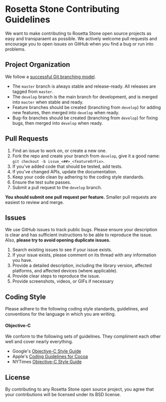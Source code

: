 # Rosetta Stone Contributing Guidelines

We want to make contributing to Rosetta Stone open source projects as easy and transparaent as possible. 
We actively welcome pull requests and encourage you to open issues on GitHub when you find a bug or run into problems.

## Project Organization

We follow a [successful Git branching model](http://nvie.com/posts/a-successful-git-branching-model). 

* The `master` branch is always stable and release-ready. All releases are tagged from `master`.
* The `develop` branch is the main branch for development, and is merged into `master` when stable and ready.
* Feature branches should be created (branching from `develop`) for adding new features, then merged into `develop` when ready.
* Bug-fix branches should be created (branching from `develop`) for fixing bugs, then merged into `develop` when ready.

## Pull Requests

1. Find an issue to work on, or create a new one.
2. Fork the repo and create your branch from `develop`, give it a good name: `git checkout -b issue_<##>_<featureOrFix>`.
3. If you've added code that should be tested, add tests.
4. If you've changed APIs, update the documentation.
5. Keep your code clean by adhering to the coding style standards.
6. Ensure the test suite passes.
7. Submit a pull request to the `develop` branch.

**You should submit one pull request per feature.** Smaller pull requests are easiest to review and merge.

## Issues

We use GitHub issues to track public bugs. Please ensure your description is clear and has sufficient instructions to be able to reproduce the issue. Also, **please try to avoid opening duplicate issues.**

1. Search existing issues to see if your issue exists.
2. If your issue exists, please comment on its thread with any information you have.
3. Provide a detailed description, including the library version, affected platforms, and affected devices (where applicable).
4. Provide clear steps to reproduce the issue.
5. Provide screenshots, videos, or GIFs if necessary

## Coding Style

Please adhere to the following coding style standards, guidelines, and conventions for the language in which you are writing.

#### Objective-C

We conform to the following sets of guidelines. They compliment each other well and cover nearly everything.

* Google's [Objective-C Style Guide](http://google-styleguide.googlecode.com/svn/trunk/objcguide.xml)
* Apple's [Coding Guidelines for Cocoa](https://developer.apple.com/library/mac/documentation/Cocoa/Conceptual/CodingGuidelines/CodingGuidelines.html)
* NYTimes [Objective-C Style Guide](https://github.com/NYTimes/objective-c-style-guide)

## License

By contributing to any Rosetta Stone open source project, you agree that your contributions will be licensed under its BSD license.
